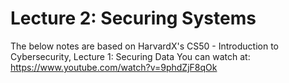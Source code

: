 # Lecture 2: Securing Systems
The below notes are based on HarvardX's CS50 - Introduction to Cybersecurity, Lecture 1: Securing Data You can watch at: https://www.youtube.com/watch?v=9phdZjF8qOk
